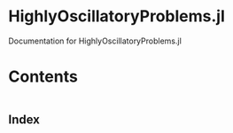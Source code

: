 # HighlyOscillatoryProblems.jl

Documentation for HighlyOscillatoryProblems.jl

# Contents

```@contents
```

## Index

```@index
```
